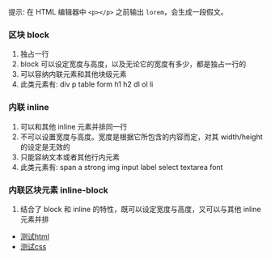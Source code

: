 
提示: 在 HTML 编辑器中 `<p></p>` 之前输出 `lorem`，会生成一段假文。

### 区块 block

1. 独占一行
2. block 可以设定宽度与高度，以及无论它的宽度有多少，都是独占一行的
3. 可以容纳内联元素和其他块级元素
4. 此类元素有: div p table form h1 h2 dl ol li


### 内联 inline

1. 可以和其他 inline 元素并排同一行
2. 不可以设置宽度与高度。宽度是根据它所包含的内容而定，对其 width/height 的设定是无效的
3. 只能容纳文本或者其他行内元素
4. 此类元素有: span a strong img input label select textarea font


### 内联区块元素 inline-block

1. 结合了 block 和 inline 的特性，既可以设定宽度与高度，又可以与其他 inline 元素并排

- [测试html](01.html)
- [测试css](01.css)
